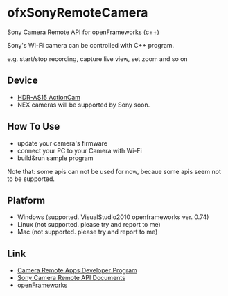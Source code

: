 ofxSonyRemoteCamera
===================

Sony Camera Remote API for openFrameworks (c++)

Sony's Wi-Fi camera can be controlled with C++ program.

e.g. start/stop recording, capture live view, set zoom and so on

Device
----------
- [HDR-AS15 ActionCam](http://camera.developer.sony.com/ "HDR-AS15 ActionCam")
- NEX cameras will be supported by Sony soon.

How To Use
----------
- update your camera's firmware
- connect your PC to your Camera with Wi-Fi
- build&run sample program

Note that: some apis can not be used for now, becaue some apis seem not to be supported.

Platform
----------
- Windows (supported. VisualStudio2010 openframeworks ver. 0.74) 
- Linux (not supported. please try and report to me) 
- Mac (not supported. please try and report to me) 

Link
----------
- [Camera Remote Apps Developer Program](http://camera.developer.sony.com/ "Camera Remote Apps Developer Program")
- [Sony Camera Remote API Documents](https://camera.developer.sony.com/pages/documents/view/?id=camera_api " Camera Remote API Documents")
- [openFrameworks](http://www.openframeworks.cc/ "openFrameworks")
